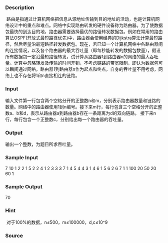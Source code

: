 
### Description
 路由是指通过计算机网络把信息从源地址传输到目的地址的活动，也是计算机网络设计中的重点和难点。网络中实现路由转发的硬件设备称为路由器。为了使数据包最快的到达目的地，路由器需要选择最优的路径转发数据包。例如在常用的路由算法OSPF(开放式最短路径优先)中，路由器会使用经典的Dijkstra算法计算最短路径，然后尽量沿最短路径转发数据包。现在，若已知一个计算机网络中各路由器间的连接情况，以及各个路由器的最大吞吐量（即每秒能转发的数据包数量），假设所有数据包一定沿最短路径转发，试计算从路由器1到路由器n的网络的最大吞吐量。计算中忽略转发及传输的时间开销，不考虑链路的带宽限制，即认为数据包可以瞬间通过网络。路由器1到路由器n作为起点和终点，自身的吞吐量不用考虑，网络上也不存在将1和n直接相连的链路。

### Input
输入文件第一行包含两个空格分开的正整数n和m，分别表示路由器数量和链路的数量。网络中的路由器使用1到n编号。接下来m行，每行包含三个空格分开的正整数a、b和d，表示从路由器a到路由器b存在一条距离为d的双向链路。 接下来n行，每行包含一个正整数c，分别给出每一个路由器的吞吐量。



### Output
输出一个整数，为题目所求吞吐量。

### Sample Input
7 10
1 2 2
1 5 2
2 4 1
2 3 3
3 7 1
4 5 4
4 3 1
4 6 1
5 6 2
6 7 1
1
100
20
50
20
60
1

### Sample Output
70
### Hint
 对于100%的数据，n≤500，m≤100000，d,c≤10^9
### Source
